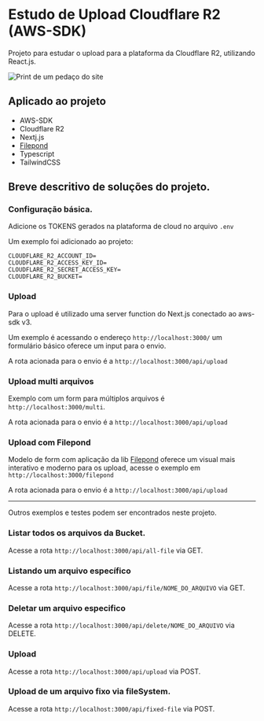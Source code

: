 # Estudo de Upload Cloudflare R2 (AWS-SDK)

Projeto para estudar o upload para a plataforma da Cloudflare R2, utilizando React.js.

![Print de um pedaço do site](https://github.com/weslenmartins/estudo-nextjs-cloudflarer2/blob/main/public/cover.gif?raw=true)

## Aplicado ao projeto
- AWS-SDK
- Cloudflare R2
- Nextj.js
- [Filepond](https://pqina.nl/filepond/)
- Typescript
- TailwindCSS

## Breve descritivo de soluções do projeto.

### Configuração básica.

Adicione os TOKENS gerados na plataforma de cloud no arquivo `.env`

Um exemplo foi adicionado ao projeto:

```
CLOUDFLARE_R2_ACCOUNT_ID=
CLOUDFLARE_R2_ACCESS_KEY_ID=
CLOUDFLARE_R2_SECRET_ACCESS_KEY=
CLOUDFLARE_R2_BUCKET=
```

### Upload
Para o upload é utilizado uma server function do Next.js conectado ao aws-sdk v3.

Um exemplo é acessando o endereço `http://localhost:3000/` um formulário básico oferece um input para o envio.

A rota acionada para o envio é a `http://localhost:3000/api/upload`

### Upload multi arquivos
Exemplo com um form para múltiplos arquivos é `http://localhost:3000/multi`.

A rota acionada para o envio é a `http://localhost:3000/api/upload`

### Upload com Filepond
Modelo de form com aplicação da lib [Filepond](https://pqina.nl/filepond/) oferece um visual mais interativo e moderno para os upload, acesse o exemplo em `http://localhost:3000/filepond` 

A rota acionada para o envio é a `http://localhost:3000/api/upload`

---

Outros exemplos e testes podem ser encontrados neste projeto.

### Listar todos os arquivos da Bucket.
Acesse a rota `http://localhost:3000/api/all-file` via GET.

### Listando um arquivo específico
Acesse a rota `http://localhost:3000/api/file/NOME_DO_ARQUIVO` via GET.

### Deletar um arquivo especifico
Acesse a rota `http://localhost:3000/api/delete/NOME_DO_ARQUIVO` via DELETE.

### Upload
Acesse a rota `http://localhost:3000/api/upload` via POST.
### Upload de um arquivo fixo via fileSystem.
Acesse a rota `http://localhost:3000/api/fixed-file` via POST.
